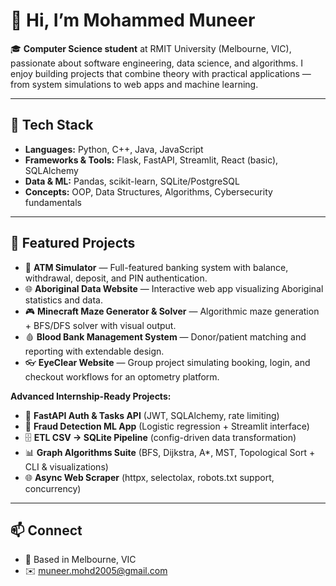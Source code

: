 # 👋 Hi, I’m Mohammed Muneer

🎓 **Computer Science student** at RMIT University (Melbourne, VIC), passionate about software engineering, data science, and algorithms. I enjoy building projects that combine theory with practical applications — from system simulations to web apps and machine learning.

---

## 🔧 Tech Stack
- **Languages:** Python, C++, Java, JavaScript  
- **Frameworks & Tools:** Flask, FastAPI, Streamlit, React (basic), SQLAlchemy  
- **Data & ML:** Pandas, scikit-learn, SQLite/PostgreSQL  
- **Concepts:** OOP, Data Structures, Algorithms, Cybersecurity fundamentals  

---

## 🚀 Featured Projects
- 🏧 **ATM Simulator** — Full-featured banking system with balance, withdrawal, deposit, and PIN authentication.  
- 🌐 **Aboriginal Data Website** — Interactive web app visualizing Aboriginal statistics and data.  
- 🎮 **Minecraft Maze Generator & Solver** — Algorithmic maze generation + BFS/DFS solver with visual output.  
- 🩸 **Blood Bank Management System** — Donor/patient matching and reporting with extendable design.  
- 👓 **EyeClear Website** — Group project simulating booking, login, and checkout workflows for an optometry platform.  

**Advanced Internship-Ready Projects:**  
- 🔑 **FastAPI Auth & Tasks API** (JWT, SQLAlchemy, rate limiting)  
- 🤖 **Fraud Detection ML App** (Logistic regression + Streamlit interface)  
- 🗄️ **ETL CSV → SQLite Pipeline** (config-driven data transformation)  
- 📊 **Graph Algorithms Suite** (BFS, Dijkstra, A*, MST, Topological Sort + CLI & visualizations)  
- 🌐 **Async Web Scraper** (httpx, selectolax, robots.txt support, concurrency)  

---

## 📫 Connect
- 📍 Based in Melbourne, VIC  
- ✉️ muneer.mohd2005@gmail.com  

